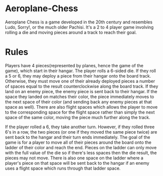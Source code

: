 # Aeroplane-Chess

Aeroplane Chess is a game developed in the 20th century and resembles Ludo, Sorry!, or the much older Pachisi. It's a 2 to 4 player game involving rolling a die and moving pieces around a track to reach their goal.

# Rules

Players have 4 pieces(represented by planes, hence the game of the game), which start in their hangar. The player rolls a 6-sided die. If they roll a 5 or 6, they may deploy a piece from their hangar onto the board track. Otherwise, they must move one of their already deployed pieces a number of spaces equal to the result counterclockwise along the board track. If they land on an enemy piece, the enemy piece is sent back to their hangar. If the space they landed on matches their color, the piece immediately moves to the next space of their color (and sending back any enemy pieces at that space as well). There are also flight spaces which allows the player to move to the corresponding space for the flight space rather than simply the next space of the same color, moving the piece much further along the track.

If the player rolled a 6, they take another turn. However, if they rolled three 6's in a row, the two pieces (or one if they moved the same piece twice) are sent back to the hangar and their turn ends immediately. The goal of the game is for a player to move all of their pieces around the board onto the ladder of their color and reach the end. Pieces on the ladder can only move with the full value of the die so if there's less spaces then the die result, the pieces may not move. There is also one space on the ladder where a player's piece on that space will be sent back to the hangar if an enemy uses a flight space which runs through that ladder space.